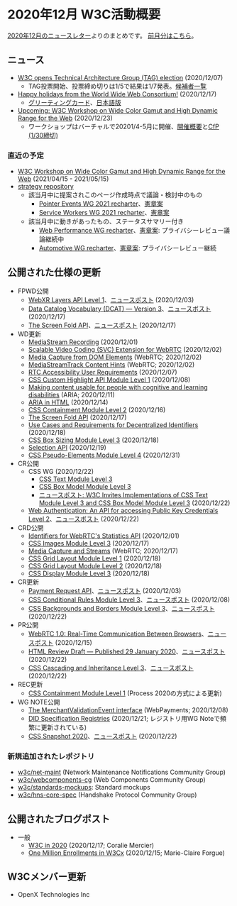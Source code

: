 # 2020年12月 W3C活動概要

[2020年12月のニュースレター](https://lists.w3.org/Archives/Public/w3c-announce/2020OctDec/subject.html)よりのまとめです。
[前月分はこちら](202011.md)。

## ニュース

* [W3C opens Technical Architecture Group (TAG) election](https://www.w3.org/blog/news/archives/8792) (2020/12/07)
  * TAG投票開始、投票締め切りは1/5で結果は1/7発表。[候補者一覧](https://www.w3.org/2020/12/07-tag-nominations)
* [Happy holidays from the World Wide Web Consortium!](https://www.w3.org/blog/news/archives/8809) (2020/12/17)
  * [グリーティングカード](https://www.w3.org/2020/12/w3ceoy2020.en)、[日本語版](https://www.w3.org/2020/12/w3ceoy2020.jp)
* [Upcoming: W3C Workshop on Wide Color Gamut and High Dynamic Range for the Web](https://www.w3.org/blog/news/archives/8838) (2020/12/23)
  * ワークショップはバーチャルで20201/4-5月に開催、[開催概要](https://www.w3.org/Graphics/Color/Workshop/)と[CfP (1/30締切)](https://www.w3.org/Graphics/Color/Workshop/speakers)

### 直近の予定

* [W3C Workshop on Wide Color Gamut and High Dynamic Range for the Web](https://www.w3.org/Graphics/Color/Workshop/overview) (2021/04/15 - 2021/05/15)
* [strategy repository](https://github.com/w3c/strategy/issues)
  * 該当月中に提案されこのページ作成時点で議論・検討中のもの
    * [Pointer Events WG 2021 recharter](https://github.com/w3c/strategy/issues/249)、[憲章案](https://w3c.github.io/charter-drafts/pe-2020.html)
    * [Service Workers WG 2021 recharter](https://github.com/w3c/strategy/issues/248)、[憲章案](https://w3c.github.io/charter-drafts/sw-2020.html)
  * 該当月中に動きがあったもの、ステータスサマリー付き
    * [Web Performance WG recharter](https://github.com/w3c/strategy/issues/237)、[憲章案](https://www.w3.org/2020/10/webperf.html): プライバシーレビュー議論継続中
    * [Automotive WG recharter](https://github.com/w3c/strategy/issues/240)、[憲章案](https://w3c.github.io/automotive/planning/charter-2020.html): プライバシーレビュー継続

## 公開された仕様の更新

* FPWD公開
  * [WebXR Layers API Level 1](https://www.w3.org/TR/2020/WD-webxrlayers-1-20201203/)、[ニュースポスト](https://www.w3.org/blog/news/archives/8775) (2020/12/03)
  * [Data Catalog Vocabulary (DCAT) — Version 3](https://www.w3.org/TR/2020/WD-vocab-dcat-3-20201217/)、[ニュースポスト](https://www.w3.org/blog/news/archives/8803) (2020/12/17)
  * [The Screen Fold API](https://www.w3.org/TR/2020/WD-screen-fold-20201217/)、[ニュースポスト](https://www.w3.org/blog/news/archives/8807) (2020/12/17)
* WD更新
  * [MediaStream Recording](https://www.w3.org/TR/2020/WD-mediastream-recording-20201201/) (2020/12/01)
  * [Scalable Video Coding (SVC) Extension for WebRTC](https://www.w3.org/TR/2020/WD-webrtc-svc-20201202/) (2020/12/02)
  * [Media Capture from DOM Elements](https://www.w3.org/TR/2020/WD-mediacapture-fromelement-20201202/) (WebRTC; 2020/12/02)
  * [MediaStreamTrack Content Hints](https://www.w3.org/TR/2020/WD-mst-content-hint-20201202/) (WebRTC; 2020/12/02)
  * [RTC Accessibility User Requirements](https://www.w3.org/TR/2020/WD-raur-20201207/) (2020/12/07)
  * [CSS Custom Highlight API Module Level 1](https://www.w3.org/TR/2020/WD-css-highlight-api-1-20201208/) (2020/12/08)
  * [Making content usable for people with cognitive and learning disabilities](https://www.w3.org/TR/2020/WD-coga-usable-20201211/) (ARIA; 2020/12/11)
  * [ARIA in HTML](https://www.w3.org/TR/2020/WD-html-aria-20201214/) (2020/12/14)
  * [CSS Containment Module Level 2](https://www.w3.org/TR/2020/WD-css-contain-2-20201216/) (2020/12/16)
  * [The Screen Fold API](https://www.w3.org/TR/2020/WD-screen-fold-20201217/) (2020/12/17)
  * [Use Cases and Requirements for Decentralized Identifiers](https://www.w3.org/TR/2020/WD-did-use-cases-20201218/) (2020/12/18)
  * [CSS Box Sizing Module Level 3](https://www.w3.org/TR/2020/WD-css-sizing-3-20201218/) (2020/12/18)
  * [Selection API](https://www.w3.org/TR/2020/WD-selection-api-20201219/) (2020/12/19)
  * [CSS Pseudo-Elements Module Level 4](https://www.w3.org/TR/2020/WD-css-pseudo-4-20201231/) (2020/12/31)
* CR公開
  * CSS WG (2020/12/22)
    * [CSS Text Module Level 3](https://www.w3.org/TR/2020/CR-css-text-3-20201222/)
    * [CSS Box Model Module Level 3](https://www.w3.org/TR/2020/CR-css-box-3-20201222/)
    * [ニュースポスト: W3C Invites Implementations of CSS Text Module Level 3 and CSS Box Model Module Level 3](https://www.w3.org/blog/news/archives/8826) (2020/12/22)
  * [Web Authentication: An API for accessing Public Key Credentials Level 2](https://www.w3.org/TR/2020/CR-webauthn-2-20201222/)、[ニュースポスト](https://www.w3.org/blog/news/archives/8822) (2020/12/22)
* CRD公開
  * [Identifiers for WebRTC's Statistics API](https://www.w3.org/TR/2020/CRD-webrtc-stats-20201201/) (2020/12/01)
  * [CSS Images Module Level 3](https://www.w3.org/TR/2020/CRD-css-images-3-20201217/) (2020/12/17)
  * [Media Capture and Streams](https://www.w3.org/TR/2020/CRD-mediacapture-streams-20201217/) (WebRTC; 2020/12/17)
  * [CSS Grid Layout Module Level 1](https://www.w3.org/TR/2020/CRD-css-grid-1-20201218/) (2020/12/18)
  * [CSS Grid Layout Module Level 2](https://www.w3.org/TR/2020/CRD-css-grid-2-20201218/) (2020/12/18)
  * [CSS Display Module Level 3](https://www.w3.org/TR/2020/CRD-css-display-3-20201218/) (2020/12/18)
* CR更新
  * [Payment Request API](https://www.w3.org/TR/2020/CR-payment-request-20201203/)、[ニュースポスト](https://www.w3.org/blog/news/archives/8779) (2020/12/03)
  * [CSS Conditional Rules Module Level 3](https://www.w3.org/TR/2020/CR-css-conditional-3-20201208/)、[ニュースポスト](https://www.w3.org/blog/news/archives/8797) (2020/12/08)
  * [CSS Backgrounds and Borders Module Level 3](https://www.w3.org/TR/2020/CR-css-backgrounds-3-20201222/)、[ニュースポスト](https://www.w3.org/blog/news/archives/8836) (2020/12/22)
* PR公開
  * [WebRTC 1.0: Real-Time Communication Between Browsers](https://www.w3.org/TR/2020/PR-webrtc-20201215/)、[ニュースポスト](https://www.w3.org/blog/news/archives/8801) (2020/12/15)
  * [HTML Review Draft — Published 29 January 2020](https://www.w3.org/TR/2020/PR-html-20201222/)、[ニュースポスト](https://www.w3.org/blog/news/archives/8817) (2020/12/22)
  * [CSS Cascading and Inheritance Level 3](https://www.w3.org/TR/2020/PR-css-cascade-3-20201222/)、[ニュースポスト](https://www.w3.org/blog/news/archives/8834) (2020/12/22)
* REC更新
  * [CSS Containment Module Level 1](https://www.w3.org/TR/2020/REC-css-contain-1-20201222/) (Process 2020の方式による更新)
* WG NOTE公開
  * [The MerchantValidationEvent interface](https://www.w3.org/TR/2020/NOTE-merchant-validation-20201208/) (WebPayments; 2020/12/08)
  * [DID Specification Registries](https://www.w3.org/TR/2020/NOTE-did-spec-registries-20201221/) (2020/12/21; レジストリ用WG Noteで頻繁に更新されている)
  * [CSS Snapshot 2020](https://www.w3.org/TR/2020/NOTE-css-2020-20201222/)、[ニュースポスト](https://www.w3.org/blog/news/archives/8820) (2020/12/22)

### 新規追加されたレポジトリ

* [w3c/net-maint](https://github.com/w3c/net-maint) (Network Maintenance Notifications Community Group)
* [w3c/webcomponents-cg](https://github.com/w3c/webcomponents-cg) (Web Components Community Group)
* [w3c/standards-mockups](https://github.com/w3c/standards-mockups): Standard mockups
* [w3c/hns-core-spec](https://github.com/w3c/hns-core-spec) (Handshake Protocol Community Group)

## 公開されたブログポスト

* 一般
  * [W3C in 2020](https://www.w3.org/blog/2020/12/w3c-in-2020/) (2020/12/17; Coralie Mercier)
  * [One Million Enrollments in W3Cx](https://www.w3.org/blog/2020/12/one-million-enrollments-in-w3cx/) (2020/12/15; Marie-Claire Forgue)


## W3Cメンバー更新

* OpenX Technologies Inc
